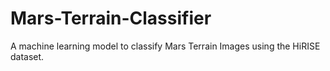 # Mars-Terrain-Classifier
A machine learning model to classify Mars Terrain Images using the HiRISE dataset. 
